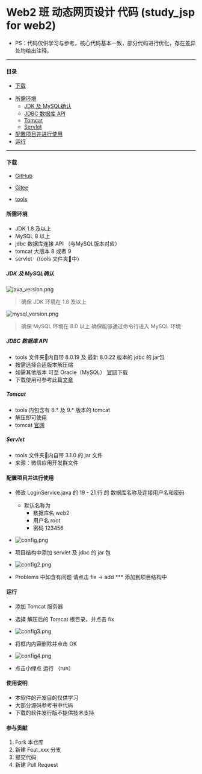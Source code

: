 # Web2 班 动态网页设计 代码 (study_jsp for web2)

- PS：代码仅供学习与参考，核心代码基本一致，部分代码进行优化，存在差异处均给出注释。

---



#### 目录

* [下载](#下载)
- [所需环境](#所需环境)
  + [JDK 及 MySQL确认](#jdk-及-mysql确认)
  + [JDBC 数据库 API](#jdbc-数据库-api)
  + [Tomcat](#tomcat)
  + [Servlet](#servlet)
- [配置项目并进行使用](#配置项目并进行使用)
- [运行](#运行)

---



#### 下载

- [GitHub](https://github.com/runlin-wang/study_jsp/releases)
- [Gitee](https://gitee.com/runlin_wang/study_jsp/releases/)

- [tools](https://cloud.189.cn/t/bIVfiyIBNFZf)



#### 所需环境

- JDK 1.8 及以上
- MySQL 8 以上
- jdbc  数据库连接 API （与MySQL版本对应）
- tomcat 大版本 8 或者 9 
- servlet   （tools 文件夹📂中）



##### JDK 及 MySQL确认

![java_version.png](https://runlin_wang.gitee.io/img/study_jsp/java_version.png)

>  确保 JDK 环境在 1.8 及以上

![mysql_version.png](https://runlin_wang.gitee.io/img/study_jsp/mysql_version.png)

> 确保 MySQL 环境在 8.0 以上 确保能够通过命令行进入 MySQL 环境



##### JDBC 数据库 API

- tools 文件夹📂内自带 8.0.19 及 最新 8.0.22 版本的 jdbc 的 jar包
- 按需选择合适版本解压缩
- 如需其他版本 可至 Oracle（MySQL） [官网](https://dev.mysql.com/downloads/connector/j/)下载
- 下载使用可参考此篇[文章](https://www.cnblogs.com/NyanKoSenSei/p/11510438.html)



##### Tomcat

- tools 内包含有 8.* 及 9.* 版本的 tomcat 
- 解压即可使用
- tomcat [官网](https://tomcat.apache.org/index.html)



##### Servlet

- tools 文件夹📂内自带 3.1.0 的 jar 文件
- 来源：微信应用开发群文件



#### 配置项目并进行使用

- 修改 LoginService.java 的 19 - 21 行 的 数据库名称及连接用户名和密码
  - 默认名称为
    - 数据库名 web2
    - 用户名     root
    - 密码        123456
    

- ![config.png](https://runlin_wang.gitee.io/img/study_jsp/config.png)



- 项目结构中添加 servlet 及 jdbc 的 jar 包
- ![config2.png](https://runlin_wang.gitee.io/img/study_jsp/config2.png)
- Problems 中如含有问题 请点击 fix -> add *** 添加到项目结构中



#### 运行

- 添加 Tomcat 服务器
- 选择 解压后的 Tomcat 根目录，并点击 fix
- ![config3.png](https://runlin_wang.gitee.io/img/study_jsp/config3.png)

- 将框内内容删除并点击 OK
- ![config4.png](https://runlin_wang.gitee.io/img/study_jsp/config4.png)
- 点击小绿点 运行 （run）



#### 使用说明

- 本软件的开发目的仅供学习
- 大部分源码参考书中代码
- 下载的软件发行版不提供技术支持



#### 参与贡献

1.  Fork 本仓库
2.  新建 Feat_xxx 分支
3.  提交代码
4.  新建 Pull Request